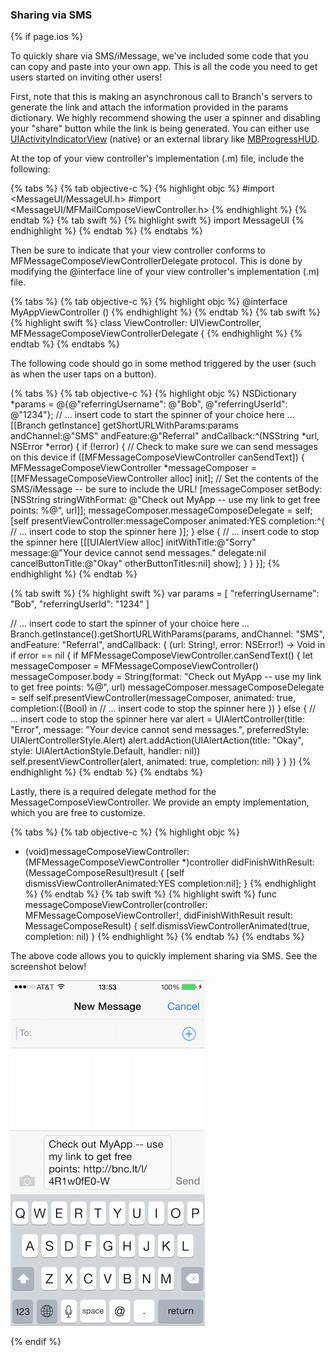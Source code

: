 ### Sharing via SMS

{% if page.ios %}

To quickly share via SMS/iMessage, we've included some code that you can copy and paste into your own app. This is all the code you need to get users started on inviting other users!

First, note that this is making an asynchronous call to Branch's servers to generate the link and attach the information provided in the params dictionary. We highly recommend showing the user a spinner and disabling your "share" button while the link is being generated. You can either use [UIActivityIndicatorView](https://developer.apple.com/library/ios/documentation/UIKit/Reference/UIActivityIndicatorView_Class/index.html) (native) or an external library like [MBProgressHUD](https://github.com/jdg/MBProgressHUD).


At the top of your view controller's implementation (.m) file, include the following:

{% tabs %}
{% tab objective-c %}
{% highlight objc %}
#import <MessageUI/MessageUI.h>
#import <MessageUI/MFMailComposeViewController.h>
{% endhighlight %}
{% endtab %}
{% tab swift %}
{% highlight swift %}
import MessageUI
{% endhighlight %}
{% endtab %}
{% endtabs %}


Then be sure to indicate that your view controller conforms to MFMessageComposeViewControllerDelegate protocol. This is done by modifying the @interface line of your view controller's implementation (.m) file.

{% tabs %}
{% tab objective-c %}
{% highlight objc %}
@interface MyAppViewController () <MFMessageComposeViewControllerDelegate>
{% endhighlight %}
{% endtab %}
{% tab swift %}
{% highlight swift %}
class ViewController: UIViewController, MFMessageComposeViewControllerDelegate {
{% endhighlight %}
{% endtab %}
{% endtabs %}


The following code should go in some method triggered by the user (such as when the user taps on a button).

{% tabs %}
{% tab objective-c %}
{% highlight objc %}
NSDictionary *params = @{@"referringUsername": @"Bob",
                         @"referringUserId": @"1234"};
// ... insert code to start the spinner of your choice here ...
[[Branch getInstance] getShortURLWithParams:params
                                 andChannel:@"SMS"
                                 andFeature:@"Referral"
                                andCallback:^(NSString *url, NSError *error) {
    if (!error) {
        // Check to make sure we can send messages on this device
        if ([MFMessageComposeViewController canSendText]) {
            MFMessageComposeViewController *messageComposer =
                [[MFMessageComposeViewController alloc] init];
            // Set the contents of the SMS/iMessage -- be sure to include the URL!
            [messageComposer setBody:[NSString stringWithFormat:
                @"Check out MyApp -- use my link to get free  points: %@", url]];
            messageComposer.messageComposeDelegate = self;
            [self presentViewController:messageComposer animated:YES completion:^{
                // ... insert code to stop the spinner here
            }];
        } else {
            // ... insert code to stop the spinner here
            [[[UIAlertView alloc] initWithTitle:@"Sorry"
                                        message:@"Your device cannot send messages."
                                       delegate:nil
                              cancelButtonTitle:@"Okay"
                              otherButtonTitles:nil] show];
        }
    }
}];
{% endhighlight %}
{% endtab %}

{% tab swift %}
{% highlight swift %}
var params = [ "referringUsername": "Bob",
                "referringUserId": "1234" ]

// ... insert code to start the spinner of your choice here ...
Branch.getInstance().getShortURLWithParams(params,
                                           andChannel: "SMS",
                                           andFeature: "Referral",
                                           andCallback: { (url: String!, error: NSError!) -> Void in
    if error == nil {
        if MFMessageComposeViewController.canSendText() {
            let messageComposer = MFMessageComposeViewController()
            messageComposer.body = String(format: "Check out MyApp -- use my link to get free  points: %@", url)
            messageComposer.messageComposeDelegate = self
            self.presentViewController(messageComposer, animated: true, completion:{(Bool) in
                // ... insert code to stop the spinner here
            })
        } else {
            // ... insert code to stop the spinner here
            var alert = UIAlertController(title: "Error", message: "Your device cannot send messages.", preferredStyle: UIAlertControllerStyle.Alert)
            alert.addAction(UIAlertAction(title: "Okay", style: UIAlertActionStyle.Default, handler: nil))
            self.presentViewController(alert, animated: true, completion: nil)
        }
    }
})
{% endhighlight %}
{% endtab %}
{% endtabs %}


Lastly, there is a required delegate method for the MessageComposeViewController. We provide an empty implementation, which you are free to customize.

{% tabs %}
{% tab objective-c %}
{% highlight objc %}
- (void)messageComposeViewController:(MFMessageComposeViewController *)controller
                 didFinishWithResult:(MessageComposeResult)result {
    [self dismissViewControllerAnimated:YES completion:nil];
}
{% endhighlight %}
{% endtab %}
{% tab swift %}
{% highlight swift %}
func messageComposeViewController(controller: MFMessageComposeViewController!, didFinishWithResult result: MessageComposeResult) {
    self.dismissViewControllerAnimated(true, completion: nil)
}
{% endhighlight %}
{% endtab %}
{% endtabs %}


The above code allows you to quickly implement sharing via SMS. See the screenshot below!

![sms screenshot](/img/ingredients/sdk_links/ios_sms.png)

{% endif %}
